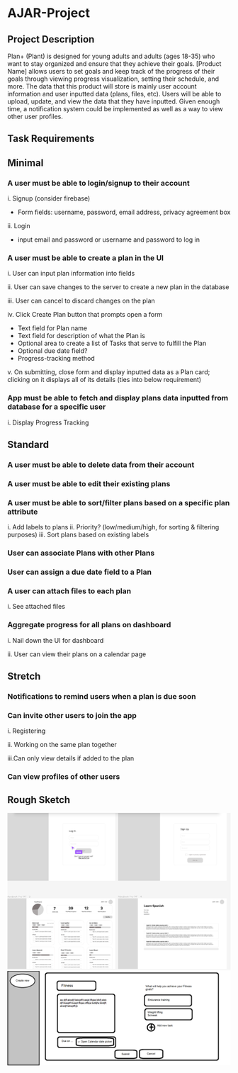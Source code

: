 # AJAR-Project
## Project Description
Plan+ (Plant) is designed for young adults and adults (ages 18-35) who want to stay organized and ensure that they achieve their goals. [Product Name] allows users to set goals and keep track of the progress of their goals through viewing progress visualization, setting their schedule, and more. The data that this product will store is mainly user account information and user inputted data (plans, files, etc). Users will be able to upload, update, and view the data that they have inputted. Given enough time, a notification system could be implemented as well as a way to view other user profiles.

## Task Requirements 
## Minimal
### A user must be able to login/signup to their account

i. Signup (consider firebase)

- Form fields: username, password, email address, privacy agreement box
 
ii. Login

- input email and password or username and password to log in

### A user must be able to create a plan in the UI
i. User can input plan information into fields

ii. User can save changes to the server to create a new plan in the database

iii. User can cancel to discard changes on the plan

iv. Click Create Plan button that prompts open a form
- Text field for Plan name
- Text field for description of what the Plan is
- Optional area to create a list of Tasks that serve to fulfill the Plan
- Optional due date field?
- Progress-tracking method

v. On submitting, close form and display inputted data as a Plan card; clicking on it displays all of its details (ties into below requirement)

### App must be able to fetch and display plans data inputted from database for a specific user
i. Display Progress Tracking

## Standard
### A user must be able to delete data from their account
### A user must be able to edit their existing plans
### A user must be able to sort/filter plans based on a specific plan attribute
i. Add labels to plans
ii. Priority? (low/medium/high, for sorting & filtering purposes)
iii. Sort plans based on existing labels 

### User can associate Plans with other Plans
### User can assign a due date field to a Plan

### A user can attach files to each plan

i. See attached files

### Aggregate progress for all plans on dashboard

i. Nail down the UI for dashboard

ii. User can view their plans on a calendar page

## Stretch
### Notifications to remind users when a plan is due soon
### Can invite other users to join the app
i. Registering

ii. Working on the same plan together

iii.Can only view details if added to the plan

### Can view profiles of other users 


## Rough Sketch

![sketch](/renesketch.PNG)
![sketch](/mock.png)

